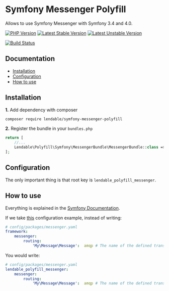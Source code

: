 Symfony Messenger Polyfill
==========================

Allows to use Symfony Messenger with Symfony 3.4 and 4.0.

[![PHP Version](https://img.shields.io/badge/php-%5E7.1-blue.svg)](https://img.shields.io/badge/php-%5E7.1-blue.svg)
[![Latest Stable Version](https://poser.pugx.org/lendable/symfony-messenger-polyfill/v/stable)](https://packagist.org/packages/lendable/symfony-messenger-polyfill)
[![Latest Unstable Version](https://poser.pugx.org/klendable/symfony-messenger-polyfill/v/unstable)](https://packagist.org/packages/lendable/symfony-messenger-polyfill)

[![Build Status](https://travis-ci.org/Lendable/symfony-messenger-polyfill.svg?branch=master)](https://travis-ci.org/Lendable/symfony-messenger-polyfill)

Documentation
-------------

* [Installation](#installation)
* [Configuration](#configuration)
* [How to use](#how-to-use)

## Installation

**1.**  Add dependency with composer

```bash
composer require lendable/symfony-messenger-polyfill
```

**2.** Register the bundle in your `bundles.php`

```php
return [
    //...
    Lendable\Polyfill\Symfony\MessengerBundle\MessengerBundle::class => ['all' => true],
];
```

## Configuration

The only important thing is that root key is `lendable_polyfill_messenger`.

## How to use

Everything is explained in the [Symfony Documentation](https://symfony.com/doc/current/messenger.html).

If we take [this](https://symfony.com/doc/current/messenger.html#routing) configuration example, instead
of writing:

```yaml
# config/packages/messenger.yaml
framework:
    messenger:
        routing:
            'My\Message\Message':  amqp # The name of the defined transport
```

You would write:

```yaml
# config/packages/messenger.yaml
lendable_polyfill_messenger:
    messenger:
        routing:
            'My\Message\Message':  amqp # The name of the defined transport
```
